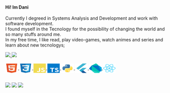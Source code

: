 #### Hi! Im Dani </br>
Currently I degreed in Systems Analysis and Development and work with software development.</br>
I found myself in the Tecnology for the possibility of changing the world and so many stuffs around me.</br>
In my free time, I like read, play video-games, watch animes and series and learn about new tecnologys;


<div>
  <a href="https://github.com/danipishinin">
  <div style="display: inline_block">
      <img height="180em" src="https://github-readme-stats.vercel.app/api?username=danipishinin&show_icons=true&theme=tokyonight&include_all_commits=true&count_private=true"/>
  <img height="180em" src="https://github-readme-stats.vercel.app/api/top-langs/?username=danipishinin&layout=compact&langs_count=7&theme=tokyonight"/>
    </div>
</div>
<div style="display: inline_block"><br>
  <img align="center" alt="Icon-HTML" height="30" width="40" src="https://raw.githubusercontent.com/devicons/devicon/master/icons/html5/html5-original.svg">
  <img align="center" alt="Icon-CSS" height="30" width="40" src="https://raw.githubusercontent.com/devicons/devicon/master/icons/css3/css3-original.svg">
  <img align="center" alt="Icon-Js" height="30" width="40" src="https://raw.githubusercontent.com/devicons/devicon/master/icons/javascript/javascript-plain.svg">
  <img align="center" alt="Icon-typescript" height="30" width="40" src="https://raw.githubusercontent.com/devicons/devicon/master/icons/typescript/typescript-original.svg">
  <img align="center" alt="Icon-python" height="30" width="40" src="https://raw.githubusercontent.com/devicons/devicon/master/icons/python/python-original.svg">
  <img align="center" alt="Icon-Flutter" height="30" width="40" src="https://raw.githubusercontent.com/devicons/devicon/master/icons/flutter/flutter-original.svg">
  <img align="center" alt="Icon-Dart" height="30" width="40" src="https://raw.githubusercontent.com/devicons/devicon/master/icons/dart/dart-original.svg">
  <img align="center" alt="Icon-Dart" height="30" width="40" src="https://raw.githubusercontent.com/devicons/devicon/master/icons/react/react-original.svg">
</div>
  
  ##
 
<div> 

  <a href="https://www.linkedin.com/in/danipishinin" target="_blank"><img src="https://img.shields.io/badge/-LinkedIn-%230077B5?style=for-the-badge&logo=linkedin&logoColor=white" target="_blank"></a> 
    <a href="https://www.instagram.com/danipishinin" target="_blank"><img src="https://img.shields.io/badge/Instagram-E4405F?style=for-the-badge&logo=instagram&logoColor=white"
 target="_blank"></a>
  <a href="https://www.twitter.com/danipishinin" target="_blank"><img src="https://img.shields.io/badge/-twitter-%230077B5?style=for-the-badge&logo=twitter&logoColor=white" target="_blank"></a> 
